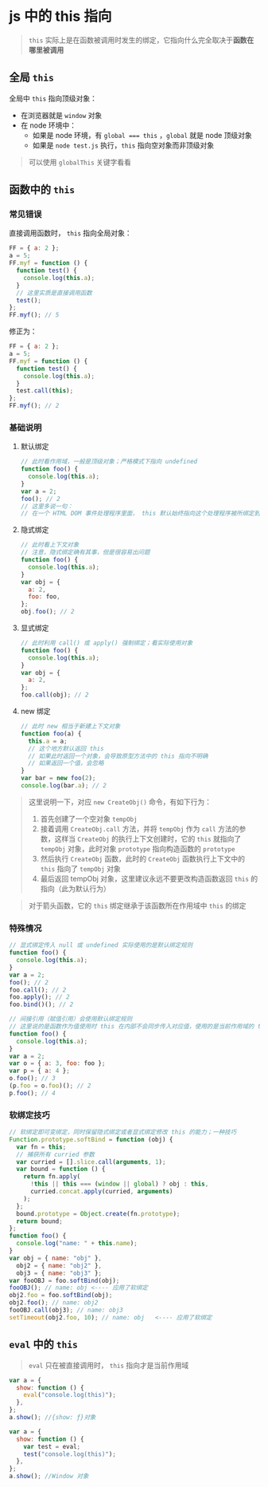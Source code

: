 # js 中的 this 指向

> `this` 实际上是在函数被调用时发生的绑定，它指向什么完全取决于**函数在哪里被调用**

## 全局 `this`

全局中 `this` 指向顶级对象：

- 在浏览器就是 `window` 对象
- 在 node 环境中：
  - 如果是 node 环境，有 `global === this` ，`global` 就是 node 顶级对象
  - 如果是 `node test.js` 执行，`this` 指向空对象而非顶级对象

> 可以使用 `globalThis` 关键字看看

## 函数中的 `this`

### 常见错误

直接调用函数时， `this` 指向全局对象：

```js
FF = { a: 2 };
a = 5;
FF.myf = function () {
  function test() {
    console.log(this.a);
  }
  // 这里实质是直接调用函数
  test();
};
FF.myf(); // 5
```

修正为：

```js
FF = { a: 2 };
a = 5;
FF.myf = function () {
  function test() {
    console.log(this.a);
  }
  test.call(this);
};
FF.myf(); // 2
```

### 基础说明

1. 默认绑定
   ```js
   // 此时看作用域，一般是顶级对象；严格模式下指向 undefined
   function foo() {
     console.log(this.a);
   }
   var a = 2;
   foo(); // 2
   // 这里多说一句：
   // 在一个 HTML DOM 事件处理程序里面， this 默认始终指向这个处理程序被所绑定到的 HTML DOM 节点
   ```
2. 隐式绑定
   ```js
   // 此时看上下文对象
   // 注意，隐式绑定确有其事，但是很容易出问题
   function foo() {
     console.log(this.a);
   }
   var obj = {
     a: 2,
     foo: foo,
   };
   obj.foo(); // 2
   ```
3. 显式绑定
   ```js
   // 此时利用 call() 或 apply() 强制绑定；看实际使用对象
   function foo() {
     console.log(this.a);
   }
   var obj = {
     a: 2,
   };
   foo.call(obj); // 2
   ```
4. new 绑定
   ```js
   // 此时 new 相当于新建上下文对象
   function foo(a) {
     this.a = a;
     // 这个地方默认返回 this
     // 如果此时返回一个对象，会导致原型方法中的 this 指向不明确
     // 如果返回一个值，会忽略
   }
   var bar = new foo(2);
   console.log(bar.a); // 2
   ```

> 这里说明一下，对应 `new CreateObj()` 命令，有如下行为：
>
> 1. 首先创建了一个空对象 `tempObj`
> 2. 接着调用 `CreateObj.call` 方法，并将 `tempObj` 作为 `call` 方法的参数，这样当 `CreateObj` 的执行上下文创建时，它的 `this` 就指向了 `tempObj` 对象，此时对象 `prototype` 指向构造函数的 `prototype`
> 3. 然后执行 `CreateObj` 函数，此时的 `CreateObj` 函数执行上下文中的 `this` 指向了 `tempObj` 对象
> 4. 最后返回 tempObj 对象，这里建议永远不要更改构造函数返回 `this` 的指向（此为默认行为）

> 对于箭头函数，它的 `this` 绑定继承于该函数所在作用域中 `this` 的绑定

### 特殊情况

```js
// 显式绑定传入 null 或 undefined 实际使用的是默认绑定规则
function foo() {
  console.log(this.a);
}
var a = 2;
foo(); // 2
foo.call(); // 2
foo.apply(); // 2
foo.bind()(); // 2
```

```js
// 间接引用（赋值引用）会使用默认绑定规则
// 这里说的是函数作为值使用时 this 在内部不会同步传入对应值，使用的是当前作用域的 this
function foo() {
  console.log(this.a);
}
var a = 2;
var o = { a: 3, foo: foo };
var p = { a: 4 };
o.foo(); // 3
(p.foo = o.foo)(); // 2
p.foo(); // 4
```

### 软绑定技巧

```js
// 软绑定即可变绑定，同时保留隐式绑定或者显式绑定修改 this 的能力；一种技巧
Function.prototype.softBind = function (obj) {
  var fn = this;
  // 捕获所有 curried 参数
  var curried = [].slice.call(arguments, 1);
  var bound = function () {
    return fn.apply(
      !this || this === (window || global) ? obj : this,
      curried.concat.apply(curried, arguments)
    );
  };
  bound.prototype = Object.create(fn.prototype);
  return bound;
};
function foo() {
  console.log("name: " + this.name);
}
var obj = { name: "obj" },
  obj2 = { name: "obj2" },
  obj3 = { name: "obj3" };
var fooOBJ = foo.softBind(obj);
fooOBJ(); // name: obj <---- 应用了软绑定
obj2.foo = foo.softBind(obj);
obj2.foo(); // name: obj2
fooOBJ.call(obj3); // name: obj3
setTimeout(obj2.foo, 10); // name: obj   <---- 应用了软绑定
```

## `eval` 中的 `this`

> `eval` 只在被直接调用时， `this` 指向才是当前作用域

```js
var a = {
  show: function () {
    eval("console.log(this)");
  },
};
a.show(); //{show: ƒ}对象
```

```js
var a = {
  show: function () {
    var test = eval;
    test("console.log(this)");
  },
};
a.show(); //Window 对象
```

